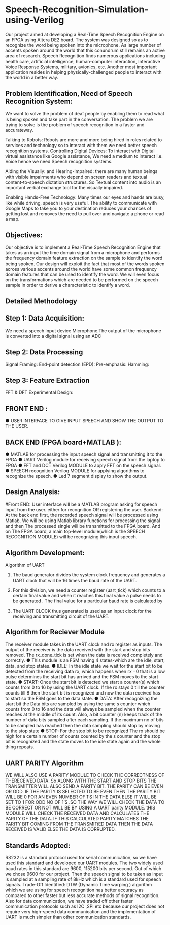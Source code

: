 # Speech-Recognition-Simulation-using-Verilog
Our project aimed at developing a Real-Time Speech Recognition Engine on an FPGA using Altera DE2 board. The system was designed so as to recognize the word being spoken into the microphone. As large number of accents spoken around the world that this conundrum still remains an active area of research. Speech Recognition finds numerous applications including health care, artificial intelligence, human-computer interaction, Interactive Voice Response Systems, military, avionics, etc. Another most important application resides in helping physically-challenged people to interact with the world in a better way.
## Problem Identification, Need of Speech Recognition System:
We want to solve the problem of deaf people by enabling them to read what is being spoken and take part in the conversation. The problem we are trying to solve is the problem of speech recognition in a faster and accurateway.

Talking to Robots: Robots are more and more being hired in roles related to services and technology so to interact with them we need better speech recognition systems.
Controlling Digital Devices: To interact with Digital virtual assistance like
Google assistance, We need a medium to interact i.e. Voice hence we need
Speech recognition systems.

Aiding the Visually: and Hearing-Impaired: there are many human beings with visible impairments who depend on screen readers and textual content-to-speech dictation structures. So Textual content into audio is an important verbal exchange tool for the visually impaired.

Enabling Hands-Free Technology: Many times our eyes and hands are busy, like while driving, speech is very useful. The ability to communicate with Google Maps to take you to your destination reduces your chances of getting lost and removes the need to pull over and navigate a phone or read a map.

## Objectives:
Our objective is to implement a Real-Time Speech Recognition Engine that
takes as an input the time domain signal from a microphone and performs
the frequency domain feature extraction on the sample to identify the word
being spoken. Our design will exploit the fact that most of the words spoken
across various accents around the world have some common frequency
domain features that can be used to identify the word.
We will even focus on the transformations which are needed to be
performed on the speech sample in order to derive a characteristic to
identify a word.

## Detailed Methodology
## Step 1: Data Acquisition:
We need a speech input device Microphone.The output of the microphone is converted into a digital signal using an ADC
## Step 2: Data Processing
Signal Framing:
End-point detection (EPD):
Pre-emphasis:
Hamming:
## Step 3: Feature Extraction
FFT & DFT
Experimental Design:
## FRONT END :
● USER INTERFACE TO GIVE INPUT SPEECH AND SHOW THE OUTPUT
TO THE USER.
## BACK END (FPGA board+MATLAB ):
● MATLAB for processing the input speech signal and transmitting it
to the FPGA
● UART Verilog module for receiving speech signal from the laptop to
FPGA
● FFT and DCT Verilog MODULE to apply FFT on the speech signal.
● SPEECH recognition Verilog MODULE for applying algorithms to
recognize the speech.
● Led 7 segment display to show the output.
## Design Analysis:
#Front END:
User interface will be a MATLAB program asking for speech input from the
user.
either for recognition OR registering the user.
Backend:
At the back end first, the recorded speech signal will be processed using
Matlab. We will be using Matlab library functions for processing the signal
and then The processed single will be transmitted to the FPGA board. And
on The FPGA board, a main top-level module(which is the SPEECH
RECOGNITION MODULE) will be recognizing this input speech.
## Algorithm Development:
Algorithm of UART
1. The baud generator divides the system clock frequency and generates a UART clock that will be 16 times the baud rate of the UART.
2. For this division, we need a counter register (uart_tick) which counts to a certain final value and when it reaches this final value a pulse needs to be generated . The final value for a particular baud rate is calculated by

3. The UART CLOCK thus generated is used as an input clock for the receiving and transmitting circuit of the UART.


## Algorithm for Reciever Module
The receiver module takes in the UART clock and rx register as inputs. The
output of the receiver is the data received with the start and stop bits
removed. The rx_done_tick is set when the data is received completely and
correctly.
● This module is an FSM having 4 states-which are the idle, start,
data, and stop states.
● IDLE: In the idle state we wait for the start bit to be detected from
the receiving data rx, which happens when rx =0 that is a low pulse
determines the start bit has arrived and the FSM moves to the start state.
● START: Once the start bit is detected we start a counter(s) which
counts from 0 to 16 by using the UART clock. If the rx stays 0 till the counter
counts till 8 then the start bit is recognized and now the data received has to
start so the FSM goes to the data state.
● DATA: After recognizing the start bit the Data bits are sampled by
using the same s counter
which counts from 0 to 16 and the data will always be sampled when the
counter reaches at the middle of its count. Also, a bit counter (n) keeps track
of the number of data bits sampled after each sampling. If the maximum no
of bits to be sampled has reached then the data sampling should stop by
moving to the stop state
● STOP:
For the stop bit to be recognized The rx should be high for a certain
number of counts counted by the s counter and the stop bit is recognized
and the state moves to the idle state again and the whole thing repeats.

## UART PARITY Algorithm
WE WILL ALSO USE A PARITY MODULE TO CHECK THE CORRECTNESS OF THERECEIVED DATA.
So ALONG WITH THE START AND STOP BITS THE TRANSMITTER WILL ALSO SEND A PARITY BIT. THE PARITY CAN BE EVEN OR ODD. IF THE PARITY IS SELECTED TO BE EVEN THEN THE PARITY BIT WILL BE 0 FOR AN EVEN NUMBER OF 1’S IN THE DATA ELSE IT WILL BE SET TO 1 FOR ODD NO OF 1’S .SO THE WAY WE WILL CHECK THE DATA TO BE CORRECT OR NOT WILL BE BY USING A UART parity
MODULE. tHIS MODULE WILL CHECK THE RECEiVED DATA AND CALCULATES THE PARITY OF THE DATA. IF THIS CALCULATED PARITY MATCHES THE PARITY BIT COMING FROM THE TRANSMITtED DATA THEN THE DATA RECEIVED IS VALID ELSE THE DATA IS CORRUPTED.

## Standards Adopted:
RS232 is a standard protocol used for serial communication, so we have used this standard and
developed our UART modules. The two widely used baud rates in this standard are 9600,
115200 bits per second. Out of which we chose 9600 for our project.
Then the speech signal to be taken as input is sampled at a sampling rate of 8kHz which is a
standard used for speech signals.
Trade-Off Identified:
DTW (Dynamic Time warping ) algorithm which we are using for speech recognition has better
accuracy as compared to other faster but less accurate methods of signal recognition.
Also for data communication, we have traded off other faster communication protocols such as
I2C ,SPI etc because our project does not require very high-speed data communication and the
implementation of UART is much simpler than other communication standards.

